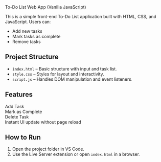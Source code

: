 To-Do List Web App (Vanilla JavaScript)

This is a simple front-end To-Do List application built with HTML, CSS, and JavaScript. Users can:

- Add new tasks
- Mark tasks as complete
- Remove tasks

## Project Structure

- `index.html` – Basic structure with input and task list.
- `style.css` – Styles for layout and interactivity.
- `script.js` – Handles DOM manipulation and event listeners.

## Features

 Add Task  
 Mark as Complete  
 Delete Task  
 Instant UI update without page reload  

## How to Run

1. Open the project folder in VS Code.  
2. Use the Live Server extension or open `index.html` in a browser.
